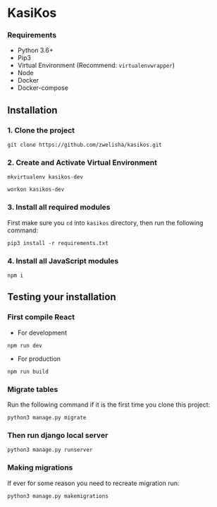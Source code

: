 # KasiKos

### Requirements
- Python 3.6+
- Pip3
- Virtual Environment (Recommend: ```virtualenvwrapper```)
- Node
- Docker
- Docker-compose

## Installation
### 1. Clone the project
```
git clone https://github.com/zwelisha/kasikos.git
```

### 2. Create and Activate Virtual Environment
```
mkvirtualenv kasikos-dev

workon kasikos-dev
```

### 3. Install all required modules
First make sure you ```cd``` into ```kasikos``` directory, then run the following command:
```
pip3 install -r requirements.txt
```

### 4. Install all JavaScript modules
```
npm i
```

## Testing your installation

### First compile React
- For development
```
npm run dev
```

- For production
```
npm run build
```

### Migrate tables
Run the following command if it is the first time you clone this project:
```
python3 manage.py migrate
```

### Then run django local server
```
python3 manage.py runserver
```

### Making migrations
If ever for some reason you need to recreate migration run:
```
python3 manage.py makemigrations
```